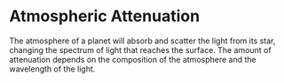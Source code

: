 Atmospheric Attenuation
=======================
The atmosphere of a planet will absorb and scatter the light from its star, changing the spectrum of light that reaches the surface.
The amount of attenuation depends on the composition of the atmosphere and the wavelength of the light.
